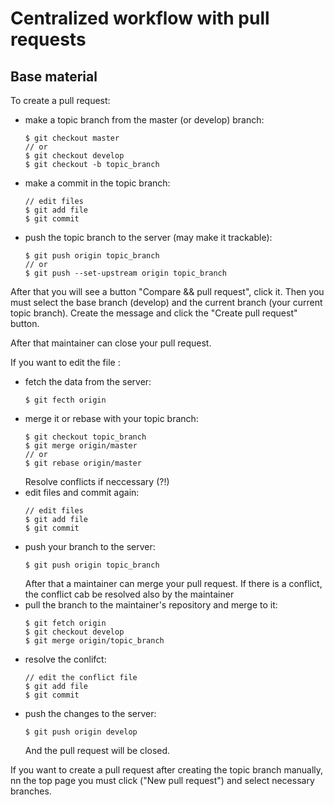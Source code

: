 Centralized workflow with pull requests
=======================================

Base material
-------------
To create a pull request:
- make a topic branch from the master (or develop) branch:
  ```
  $ git checkout master 
  // or
  $ git checkout develop
  $ git checkout -b topic_branch
  ```
- make a commit in the topic branch:
  ```
  // edit files
  $ git add file
  $ git commit
  ```
- push the topic branch to the server (may make it trackable):
  ```
  $ git push origin topic_branch
  // or
  $ git push --set-upstream origin topic_branch
  ```
   
After that you will see a button "Compare && pull request", click it.
Then you must select the base branch (develop)
and the current branch (your current topic branch).
Create the message and click the "Create pull request" button.

After that maintainer can close your pull request.

If you want to edit the file :  
- fetch the data from the server: 
  ```
  $ git fecth origin
  ```
- merge it or rebase with your topic branch:
  ```
  $ git checkout topic_branch
  $ git merge origin/master 
  // or 
  $ git rebase origin/master
  ```
  Resolve conflicts if neccessary (?!)
- edit files and commit again:
  ```
  // edit files
  $ git add file
  $ git commit
  ```
- push your branch to the server:
  ```
  $ git push origin topic_branch
  ```
  After that a maintainer can merge your pull request.
  If there is a conflict, the conflict cab be resolved 
  also by the maintainer
- pull the branch to the maintainer's repository and merge to it:
  ```
  $ git fetch origin
  $ git checkout develop
  $ git merge origin/topic_branch
  ```
- resolve the conlifct:
  ```
  // edit the conflict file
  $ git add file
  $ git commit
  ```
- push the changes to the server:
  ```
  $ git push origin develop
  ```
  And the pull request will be closed.

If you want to create a pull request after creating the topic branch 
manually, nn the top page you must click ("New pull request") 
and select necessary branches.
  
